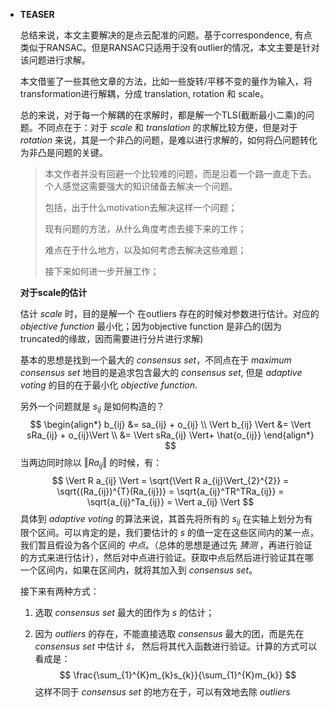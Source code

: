 - **TEASER**

  总结来说，本文主要解决的是点云配准的问题。基于correspondence, 有点类似于RANSAC。但是RANSAC只适用于没有outlier的情况，本文主要是针对该问题进行求解。

  本文借鉴了一些其他文章的方法，比如一些旋转/平移不变的量作为输入，将transformation进行解耦，分成 translation, rotation 和 scale。

  总的来说，对于每一个解耦的在求解时，都是解一个TLS(截断最小二乘)的问题。不同点在于：对于 *scale* 和 *translation* 的求解比较方便，但是对于 *rotation* 来说，其是一个非凸的问题，是难以进行求解的，如何将凸问题转化为非凸是问题的关键。

  > 本文作者并没有回避一个比较难的问题，而是沿着一个路一直走下去。个人感觉这需要强大的知识储备去解决一个问题。
  >
  > 包括，出于什么motivation去解决这样一个问题；
  >
  > 现有问题的方法，从什么角度考虑去接下来的工作；
  >
  > 难点在于什么地方，以及如何考虑去解决这些难题；
  >
  > 接下来如何进一步开展工作；

  **对于scale的估计**

  估计 *scale* 时，目的是解一个 在outliers 存在的时候对参数进行估计。对应的 *objective function* 最小化；因为objective function 是非凸的(因为truncated的缘故，因而需要进行分片进行求解)

  基本的思想是找到一个最大的 *consensus set*，不同点在于 *maximum consensus set* 地目的是追求包含最大的 *consensus set*, 但是 *adaptive voting* 的目的在于最小化 *objective function*. 

  另外一个问题就是 $s_{ij}$ 是如何构造的？
  $$
  \begin{align*}
  b_{ij} &= sa_{ij} + o_{ij}
  \\
  \Vert b_{ij} \Vert &= \Vert sRa_{ij} + o_{ij}\Vert
  \\ &= \Vert sRa_{ij} \Vert+ \hat{o_{ij}}
  \end{align*}
  $$
  当两边同时除以 $\Vert Ra_{ij}\Vert$ 的时候，有：
  $$
  \Vert R a_{ij} \Vert = \sqrt{\Vert R a_{ij}\Vert_{2}^{2}} = \sqrt{(Ra_{ij})^{T}(Ra_{ij})} = \sqrt{a_{ij}^TR^TRa_{ij}} = \sqrt{a_{ij}^Ta_{ij}} = \Vert a_{ij} \Vert
  $$
  具体到 *adaptive voting* 的算法来说，其首先将所有的 $s_{ij}$ 在实轴上划分为有限个区间。可以肯定的是，我们要估计的 $s$ 的值一定在这些区间内的某一点，我们暂且假设为各个区间的 *中点*。（总体的思想是通过先 *猜测* ，再进行验证的方式来进行估计），然后对中点进行验证。获取中点后然后进行验证其在哪一个区间内，如果在区间内，就将其加入到 *consensus set*。

  接下来有两种方式：

  1. 选取 *consensus set* 最大的团作为 $s$ 的估计；

  2. 因为 *outliers* 的存在，不能直接选取 *consensus* 最大的团，而是先在 *consensus set* 中估计 $\hat{s}$， 然后将其代入函数进行验证。计算的方式可以看成是：
     $$
     \frac{\sum_{1}^{K}m_{k}s_{k}}{\sum_{1}^{K}m_{k}}
     $$
     这样不同于 *consensus set* 的地方在于，可以有效地去除 *outliers*